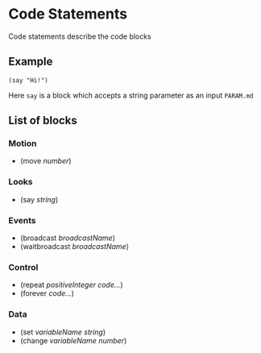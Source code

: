 # Code Statements
Code statements describe the code blocks
## Example
```
(say "Hi!")
```
Here `say` is a block which accepts a string parameter as an input `PARAM.md`
## List of blocks
### Motion
* (move *number*)
### Looks
* (say *string*)
### Events
* (broadcast *broadcastName*)
* (waitbroadcast *broadcastName*)
### Control
* (repeat *positiveInteger* *code...*)
* (forever *code...*)
### Data
* (set *variableName* *string*)
* (change *variableName* *number*)
